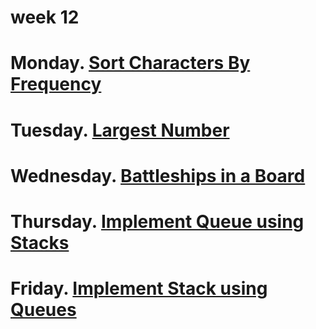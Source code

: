 # week 12

# Monday. [Sort Characters By Frequency](https://leetcode.com/problems/sort-characters-by-frequency/description/)
# Tuesday. [Largest Number](https://leetcode.com/problems/largest-number/description/)
# Wednesday. [Battleships in a Board](https://leetcode.com/problems/battleships-in-a-board/description/)
# Thursday. [Implement Queue using Stacks](https://leetcode.com/problems/implement-queue-using-stacks/description/)
# Friday. [Implement Stack using Queues](https://leetcode.com/problems/implement-stack-using-queues/description/)
